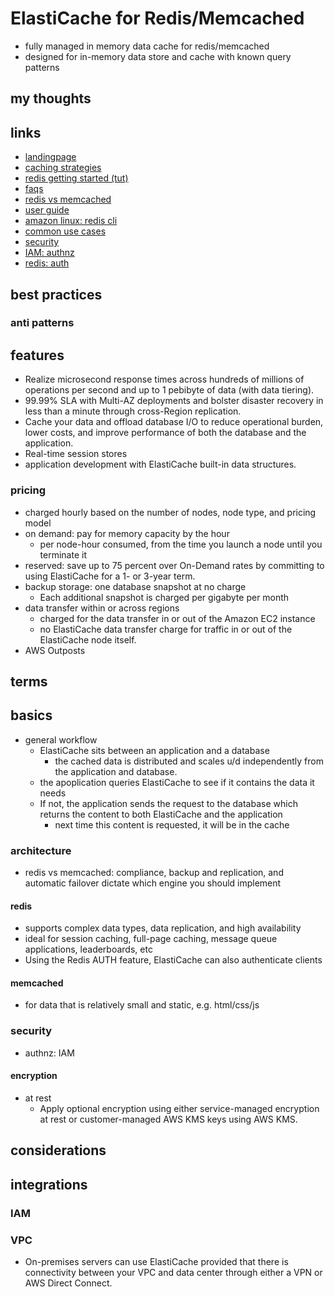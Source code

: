 # ElastiCache for Redis/Memcached

- fully managed in memory data cache for redis/memcached
- designed for in-memory data store and cache with known query patterns

## my thoughts

## links

- [landingpage](https://aws.amazon.com/elasticache/?did=ap_card&trk=ap_card)
- [caching strategies](https://docs.aws.amazon.com/AmazonElastiCache/latest/mem-ug/Strategies.html)
- [redis getting started (tut)](https://aws.amazon.com/getting-started/hands-on/building-fast-session-caching-with-amazon-elasticache-for-redis/)
- [faqs](https://aws.amazon.com/elasticache/faqs/?da=sec&sec=prep)
- [redis vs memcached](https://docs.aws.amazon.com/AmazonElastiCache/latest/red-ug/SelectEngine.html)
- [user guide](https://docs.aws.amazon.com/AmazonElastiCache/latest/red-ug/WhatIs.html)
- [amazon linux: redis cli](https://aws.amazon.com/amazon-linux-2/faqs/#Amazon_Linux_Extras)
- [common use cases](https://docs.aws.amazon.com/AmazonElastiCache/latest/mem-ug/elasticache-use-cases.html)
- [security](https://docs.aws.amazon.com/AmazonElastiCache/latest/mem-ug/Security.html)
- [IAM: authnz](https://docs.aws.amazon.com/AmazonElastiCache/latest/mem-ug/IAM.html)
- [redis: auth](https://docs.aws.amazon.com/AmazonElastiCache/latest/red-ug/auth.html)

## best practices

### anti patterns

## features

- Realize microsecond response times across hundreds of millions of operations per second and up to 1 pebibyte of data (with data tiering).
- 99.99% SLA with Multi-AZ deployments and bolster disaster recovery in less than a minute through cross-Region replication.
- Cache your data and offload database I/O to reduce operational burden, lower costs, and improve performance of both the database and the application.
- Real-time session stores
- application development with ElastiCache built-in data structures.

### pricing

- charged hourly based on the number of nodes, node type, and pricing model
- on demand: pay for memory capacity by the hour
  - per node-hour consumed, from the time you launch a node until you terminate it
- reserved: save up to 75 percent over On-Demand rates by committing to using ElastiCache for a 1- or 3-year term.
- backup storage: one database snapshot at no charge
  - Each additional snapshot is charged per gigabyte per month
- data transfer within or across regions
  - charged for the data transfer in or out of the Amazon EC2 instance
  - no ElastiCache data transfer charge for traffic in or out of the ElastiCache node itself.
- AWS Outposts

## terms

## basics

- general workflow
  - ElastiCache sits between an application and a database
    - the cached data is distributed and scales u/d independently from the application and database.
  - the apoplication queries ElastiCache to see if it contains the data it needs
  - If not, the application sends the request to the database which returns the content to both ElastiCache and the application
    - next time this content is requested, it will be in the cache

### architecture

- redis vs memcached: compliance, backup and replication, and automatic failover dictate which engine you should implement

#### redis

- supports complex data types, data replication, and high availability
- ideal for session caching, full-page caching, message queue applications, leaderboards, etc
- Using the Redis AUTH feature, ElastiCache can also authenticate clients

#### memcached

- for data that is relatively small and static, e.g. html/css/js

### security

- authnz: IAM

#### encryption

- at rest
  - Apply optional encryption using either service-managed encryption at rest or customer-managed AWS KMS keys using AWS KMS.

## considerations

## integrations

### IAM

### VPC

- On-premises servers can use ElastiCache provided that there is connectivity between your VPC and data center through either a VPN or AWS Direct Connect.
